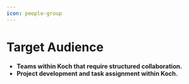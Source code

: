 ```yaml
---
icon: people-group
---
```


# Target Audience

* **Teams within Koch that require structured collaboration.**
* **Project development and task assignment within Koch.**
